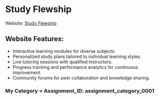 # Study Flewship

Website: [Study Flewship](https://study-flewship-a-11.web.app)

## Website Features:
- Interactive learning modules for diverse subjects.
- Personalized study plans tailored to individual learning styles.
- Live tutoring sessions with qualified instructors.
- Progress tracking and performance analytics for continuous improvement.
- Community forums for peer collaboration and knowledge sharing.


### My Category = Assignment_ID: assignment_category_0001